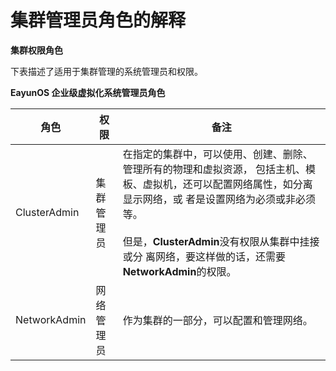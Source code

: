 # 集群管理员角色的解释

**集群权限角色**

下表描述了适用于集群管理的系统管理员和权限。


**EayunOS 企业级虚拟化系统管理员角色**

|角色|权限|备注|
|----|----|----|
|ClusterAdmin|集群管理员|在指定的集群中，可以使用、创建、删除、管理所有的物理和虚拟资源， 包括主机、模板、虚拟机，还可以配置网络属性，如分离显示网络，或 者是设置网络为必须或非必须等。<br/><br/>但是，**ClusterAdmin**没有权限从集群中挂接或分 离网络，要这样做的话，还需要**NetworkAdmin**的权限。|
|NetworkAdmin|网络管理员|作为集群的一部分，可以配置和管理网络。|
